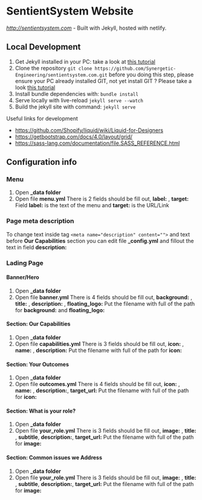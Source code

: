 

# SentientSystem Website

_<http://sentientsystem.com>_ - Built with Jekyll, hosted with netlify.

## Local Development

 1. Get Jekyll installed in your PC: take a look at [this tutorial](https://jekyllrb.com/docs/installation/)  
 2. Clone the repository
  `git clone https://github.com/Synergetic-Engineering/sentientsystem.com.git`
  before you doing this step, please ensure your PC already installed GIT, not yet install GIT ? Please take a look [this tutorial](https://git-scm.com/book/en/v2/Getting-Started-Installing-Git)
 3. Install bundle dependencies with: `bundle install`
 4. Serve locally with live-reload `jekyll serve --watch` 
 5. Build the jekyll site with command: `jekyll serve`

Useful links for development

- https://github.com/Shopify/liquid/wiki/Liquid-for-Designers
- https://getbootstrap.com/docs/4.0/layout/grid/
- https://sass-lang.com/documentation/file.SASS_REFERENCE.html


## Configuration info

### Menu

1. Open **_data folder**
2. Open file **menu.yml**
There is 2 fields should be fill out, **label:** , **target:** 
Field **label:** is the text of the menu and **target:** is the URL/Link

### Page meta description
To change text inside tag `<meta name="description" content="">`
 and text before **Our Capabilities** section you can edit file **_config.yml** and fillout the text in field **description:**

### Lading Page

#### Banner/Hero

1. Open **_data folder**
2. Open file **banner.yml**
There is 4 fields should be fill out, **background:** , **title:** , **description:** , **floating_logo:**
Put the filename with full of the path for **background:** and **floating_logo:**

####  Section: Our Capabilities

1. Open **_data folder**
2. Open file **capabilities.yml**
There is 3 fields should be fill out, **icon:** , **name:** , **description:**
Put the filename with full of the path for **icon:**

####  Section: Your Outcomes

1. Open **_data folder**
2. Open file **outcomes.yml**
There is 4 fields should be fill out, **icon:** , **name:** , **description:**, **target_url:**
Put the filename with full of the path for **icon:**

####  Section: What is your role?

1. Open **_data folder**
2. Open file **your_role.yml**
There is 3 fields should be fill out, **image:** , **title:** , **subtitle**, **description:**, **target_url:**
Put the filename with full of the path for **image:**


####  Section: Common issues we Address

1. Open **_data folder**
2. Open file **your_role.yml**
There is 3 fields should be fill out, **image:** , **title:** , **subtitle**, **description:**, **target_url:**
Put the filename with full of the path for **image:**



